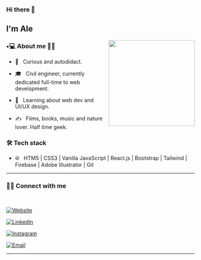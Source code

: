 ### Hi there 👋<h2> I'm Ale</h2>

<img align='right' src="https://giphy.com/embed/L1R1tvI9svkIWwpVYr" width="230">


<h3> •💻 About me 👩‍💻 </h3>



- 🤔 &nbsp; Curious and autodidact.

- 🎓 &nbsp; Civil engineer, currently dedicated full-time to web development.

- 🌱 &nbsp; Learning about web dev and UI/UX design.

- ✍️ &nbsp; Films, books, music and nature lover. Half time geek.



<h3>🛠 Tech stack</h3>

- 🌐 &nbsp; HTM5 | CSS3 | Vanilla JavaScript | React.js | Bootstrap | Tailwind | Firebase | Adobe Illustrator | Git


<hr>



<h3> 🤝🏻 Connect with me </h3>

<br>



<p align="center">

<a href="https://alejandrasval.github.io/personalportfolio/"><img alt="Website"></a>

<a href="https://www.linkedin.com/in/alejandrasval/"><img alt="LinkedIn"></a>

<a href="https://instagram.com/alejandrasval"><img alt="Instagram"></a>

<a href="mailto:ing.alejandrasanchezv@gmail.com"><img alt="Email"></a>

</p>





<hr>
